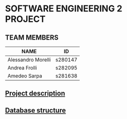# SOFTWARE ENGINEERING 2 PROJECT

## TEAM MEMBERS
|NAME|ID|
|---|---|
|Alessandro Morelli|s280147|
|Andrea Frolli|s282095|
|Amedeo Sarpa | s281638|

## [Project description](./Documentation/OfficeQueueManagement.pdf)

## [Database structure](./Documentation/databe_structure.md)
